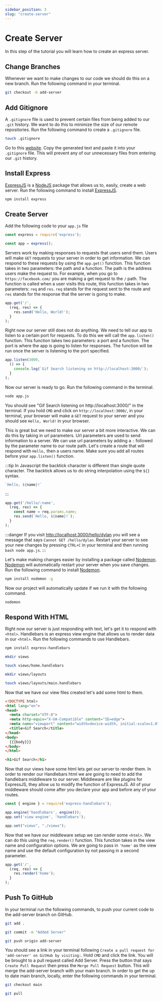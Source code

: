 ```yaml
---
sidebar_position: 3
slug: "create-server"
---
```


# Create Server
In this step of the tutorial you will learn how to create an express server.

## Change Branches
Whenever we want to make changes to our code we should do this on a new branch. Run the following command in your terminal.

```bash title="Create and move to a new branch called add-server. (git checkout allows us to move to a new branch and the -b flag is used to create a new branch)"
git checkout -b add-server
```

## Add Gitignore
A `.gitignore` file is used to prevent certain files from being added to our `.git` history. We want to do this to minimize the size of our remote repositories. Run the following command to create a `.gitignore` file.

```bash
touch .gitignore
```

Go to this [website](https://www.toptal.com/developers/gitignore/api/node). Copy the generated text and paste it into your `.gitignore` file. This will prevent any of our unnecessary files from entering our `.git` history.

## Install Express
[ExpressJS](https://expressjs.com) is a [NodeJS](https://nodejs.dev) package that allows us to, easily, create a web server. Run the following command to install [ExpressJS](https://expressjs.com).

```bash title="Install express with npm"
npm install express
```

## Create Server
Add the following code to your `app.js` file

```js title="Import express using require"
const express = require('express');
```

```js title="Create a variable called app to store our application"
const app = express();
```

Servers work by making responses to requests that users send them. Users will make `GET` requests to your server in order to get information. We can respond to these requests by using the `app.get()` function. This function takes in two parameters: the path and a function. The path is the address users make the request to. For example, when you go to `https://facebook.com/` you are making a get request to the `/` path. The function is called when a user visits this route, this function takes in two parameters: `req` and `res`. `req` stands for the request sent to the route and `res` stands for the response that the server is going to make. 

```js title="Create a route that responds to a GET request with Hello, World!"
app.get('/', 
  (req, res) => {
    res.send('Hello, World!');
  }
);
```

Right now our server still does not do anything. We need to tell our app to listen to a certain port for requests. To do this we will call the `app.listen()` function. This function takes two parameters: a port and a function. The port is where the app is going to listen for responses. The function will be run once the server is listening to the port specified.
```js title="Tell app to listen to port 3000"
app.listen(3000, 
  () => {
    console.log(`Gif Search listening on http://localhost:3000/`);
  }
);
```

Now our server is ready to go. Run the following command in the terminal.
```bash
node app.js
```

You should see "Gif Search listening on http://localhost:3000/" in the terminal. If you hold `CMD` and click on `http://localhost:3000/`, in your terminal, your browser will make a `GET` request to your server and you should see `Hello, World!` in your browser. 

This is great but we need to make our server a bit more interactive. We can do this by taking in url parameters. Url parameters are used to send information to a server. We can use url parameters by adding a `:` followed by the parameter name to our route path. Let's create a route that will respond with `Hello,` then a users name. Make sure you add all routes before your `app.listen()` function.

:::tip
In Javascript the backtick character is different than single quote character. The backtick allows us to do string interpolation using the `${}` syntax.
```js
`Hello, ${name}!`
```
:::

```js title="Create a route that responds to /hello/"
app.get('/hello/:name', 
  (req, res) => {
    const name = req.params.name;
    res.send(`Hello, ${name}!`);
  }
);
```

:::danger
If you visit [http://localhost:3000/hello/dylan](http://localhost:3000/hello/dylan) you will see a message that says `Cannot GET /hello/dylan`. Restart your server to see your new changes by pressing `CTRL+C` in your terminal and then running ```bash node app.js```.
:::

Let's make making changes easier by installing a package called [Nodemon](https://www.npmjs.com/package/nodemon). [Nodemon](https://www.npmjs.com/package/nodemon) will automatically restart your server when you save changes. Run the following command to install [Nodemon](https://www.npmjs.com/package/nodemon).

```bash title="Install Nodemon (The -g flag installs the package globally and allows us to use the package in other projects)"
npm install nodemon -g
```

Now our project will automatically update if we run it with the following command.
```bash title="Run project using Nodemon"
nodemon
```

## Respond With HTML
Right now our server is just responding with text, let's get it to respond with `<html>`. Handlebars is an express view engine that allows us to render data in our `<html>`. Run the following commands to use Handlebars.

```bash title="Install Handlebars"
npm install express-handlebars
```

```bash title="Create folder for html"
mkdir views
```

```bash title="Create home view"
touch views/home.handlebars
```

```bash title="Create layouts folder"
mkdir views/layouts
```

```bash title="Create main view layout"
touch views/layouts/main.handlebars
```

Now that we have our view files created let's add some html to them.

```html title="Add html boilerplate to main.handlebars"
<!DOCTYPE html>
<html lang="en">
<head>
  <meta charset="UTF-8">
  <meta http-equiv="X-UA-Compatible" content="IE=edge">
  <meta name="viewport" content="width=device-width, initial-scale=1.0">
  <title>Gif Search</title>
</head>
<body>
  {{{body}}}
</body>
</html>
```

```html title="Add html to home.handlebars"
<h1>Gif Search</h1>
```

Now that our views have some html lets get our server to render them. In order to render our Handlebars html we are going to need to add the handlebars middleware to our server. Middleware are like plugins for ExpressJS, they allow us to modify the function of ExpressJS. All of your middleware should come after you declare your app and before any of your routes.

```js title="Import Handlebars engine function into your project"
const { engine } = require('express-handlebars');
```

```js title="Set handlebars as the view engine for your app"
app.engine('handlebars', engine());
app.set('view engine', 'handlebars');
```

```js title="Set express views to our views folder"
app.set("views", "./views");
```

Now that we have our middleware setup we can render some `<html>`. We can do this using the `req.render()` function. This function takes in the view name and configuration options. We are going to pass in `'home'` as the view name and use the default configuration by not passing in a second parameter.

```js title="Update our root route to show the home view"
app.get('/', 
  (req, res) => {
    res.render('home');
  }
);
```

## Push To GitHub
In your terminal run the following commands, to push your current code to the add-server branch on GitHub.

```bash title="Add current changes to staging."
git add .
```

```bash title="Commit current changes and call the commit Added Server. (The -m flag lets us add a message)"
git commit -m "Added Server"
```

```bash title="Push local changes to the remote repository. (origin is the name of the remote repository and add-server is the branch name)"
git push origin add-server
```

You should see a link in your terminal following `Create a pull request for 'add-server' on GitHub by visiting:`. Hold `CMD` and click the link. You will be brought to a pull request called Add Server. Press the button that says `Create Pull Request` then press the `Merge Pull Request` button. This will merge the add-server branch with your main branch. In order to get the up to date main branch, locally, enter the following commands in your terminal. 

```bash title="Change to the main branch"
git checkout main
```

```bash title="Pull the updated main branch"
git pull
```
